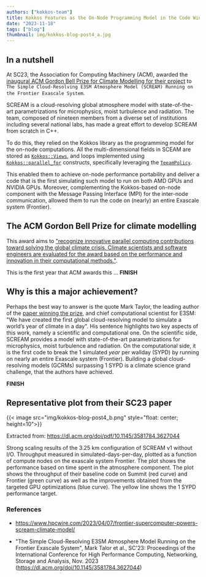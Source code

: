 ```yaml
---
authors: ["kokkos-team"]
title: Kokkos Features as the On-Node Programming Model in the Code Winning the 2023 ACM Gordon Bell Prize for Climate Modelling
date: "2023-11-18"
tags: ["blog"]
thumbnail: img/kokkos-blog-post4_a.jpg
---
```


## In a nutshell

At SC23, the Association for Computing Machinery (ACM), awarded the [inaugural ACM Gordon Bell Prize for Climate Modelling for their project](https://awards.acm.org/bell-climate) to `The Simple Cloud-Resolving E3SM Atmosphere Model (SCREAM) Running on the Frontier Exascale System`.

SCREAM is a cloud-resolving global atmosphere model with state-of-the-art
parametrizations for microphysics, moist turbulence and radiation.
The team, composed of nineteen members from a diverse set of institutions including
several national labs, has made a great effort to develop SCREAM from scratch in C++.

To do this, they relied on the Kokkos library as the programming model for the on-node computations.
All the multi-dimensional fields in SCEAM are stored as [`Kokkos::Views`](https://kokkos.github.io/kokkos-core-wiki/API/core/view/view.html), and loops
implemented using [`Kokkos::parallel_for`](https://kokkos.github.io/kokkos-core-wiki/API/core/parallel-dispatch/parallel_for.html)
constructs, specifically leveraging the [`TeeamPolicy`](https://kokkos.github.io/kokkos-core-wiki/API/core/policies/TeamPolicy.html).

This enabled them to achieve on-node performance portability and deliver a code
that is the first simulating such model to run on both AMD GPUs and NVIDIA GPUs.
Moreover, complementing the Kokkos-based on-node component with
the Message Passing Interface (MPI) for the inter-node communication, allowed them to run
the code on (nearly) an entire Exascale system (Frontier).


## The ACM Gordon Bell Prize for climate modelling

This award aims to ["recognize innovative parallel computing contributions toward solving the global climate crisis. Climate scientists and software engineers are evaluated for the award based on the performance and innovation in their computational methods."](https://awards.acm.org/bell-climate).

This is the first year that ACM awards this ... **FINISH**


## Why is this a major achievement?

Perhaps the best way to answer is the quote Mark Taylor, the leading author of
the [paper winning the prize](https://dl.acm.org/doi/pdf/10.1145/3581784.3627044),
and chief computational scientist for E3SM:
"We have created the first global cloud-resolving model to simulate a world’s year of climate in a day".
His sentence highlights two key aspects of this work, namely a scientific and computational one.
On the scientific side, SCREAM provides a model with state-of-the-art
parametrizations for microphysics, moist turbulence and radiation.
On the computational side, it is the first code to break the 1 simulated *year* per wallday (SYPD)
by running on nearly an entire Exascale system (Frontier).
Building a global cloud-resolving models (GCRMs) surpassing 1 SYPD is a climate science grand
challenge, that the authors have achieved.

**FINISH**


## Representative plot from their SC23 paper

{{< image src="img/kokkos-blog-post4_b.png" style="float: center; height=10">}}

Extracted from: https://dl.acm.org/doi/pdf/10.1145/3581784.3627044

Strong scaling results of the 3.25 km configuration of SCREAM v1 without I/O.
Throughput measured in simulated-days-per-day, plotted as a function of compute nodes on the exascale system Frontier.
The plot shows the performance based on time spent in the atmosphere component.
The plot shows the throughput of their baseline code on Summit (red curve) and Frontier (green curve)
as well as the improvements obtained from the targeted GPU optimizations (blue curve).
The yellow line shows the 1 SYPD performance target.


### References

- https://www.hpcwire.com/2023/04/07/frontier-supercomputer-powers-scream-climate-model/

- "The Simple Cloud-Resolving E3SM Atmosphere Model Running on the Frontier Exascale System",
Mark Talor et al., SC'23: Proceedings of the International Conference for High Performance Computing, Networking, Storage and Analysis, Nov. 2023 (https://dl.acm.org/doi/10.1145/3581784.3627044)